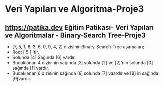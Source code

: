 # Veri Yapıları ve Algoritma-Proje3
## https://patika.dev Eğitim Patikası- Veri Yapıları ve Algoritmalar - Binary-Search Tree-Proje3
- [7, 5, 1, 8, 3, 6, 0, 9, 4, 2] dizisinin Binary-Search-Tree aşamaları;
- Root [ 5 ] 'tir.
- Solunda [4] Sağında [6] vardır.
- Budaklanan  4 dizisinin sağında [3] solunda [2] ve [2]'nin solunda [0] sağında [1] vardır.
- Budaklanan 6 dizisinin sağında [8] solunda [7] vaardır ve [8] in sağında [9]vardır.